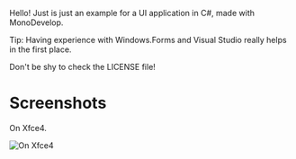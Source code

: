 Hello! Just is just an example for a UI application in C#, made with MonoDevelop.

Tip: Having experience with Windows.Forms and Visual Studio really helps in the first place.

Don't be shy to check the LICENSE file!

# Screenshots

On Xfce4.

![On Xfce4](http://www.wilomgfx.net/didier/p/run-mono-linux.png)